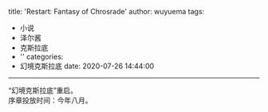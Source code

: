 title: 'Restart: Fantasy of Chrosrade'
author: wuyuema
tags:
  - 小说
  - 泽尔酱
  - 克斯拉底
  - ''
categories:
  - 幻境克斯拉底
date: 2020-07-26 14:44:00
---
“幻境克斯拉底”重启。  
序章投放时间：今年八月。